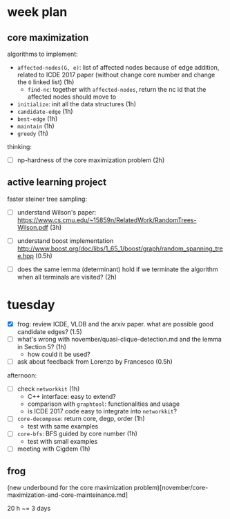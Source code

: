 # week plan

## core maximization


algorithms to implement:

- `affected-nodes(G, e)`: list of affected nodes because of edge addition, related to ICDE 2017 paper (without change core number and change the `O` linked list) (1h)
   - `find-nc`: together with `affected-nodes`, return the nc id that the affected nodes should move to
- `initialize`: init all the data structures (1h)
- `candidate-edge` (1h)
- `best-edge` (1h)
- `maintain` (1h)
- `greedy` (1h)

thinking:

- [ ] np-hardness of the core maximization problem (2h)

## active learning project

faster steiner tree sampling:

- [ ] understand Wilson's paper: https://www.cs.cmu.edu/~15859n/RelatedWork/RandomTrees-Wilson.pdf (3h)
- [ ] understand boost implementation http://www.boost.org/doc/libs/1_65_1/boost/graph/random_spanning_tree.hpp (0.5h)
- [ ] does the same lemma (determinant) hold if we terminate the algorithm when all terminals are visited? (2h)


# tuesday

- [X] frog: review ICDE, VLDB and the arxiv paper. what are possible good candidate edges? (1.5)
- [ ] what's wrong with november/quasi-clique-detection.md and the lemma in Section 5? (1h)
  - how could it be used?
- [ ] ask about feedback from Lorenzo by Francesco (0.5h)

afternoon:

- [ ] check `networkkit` (1h)
  - C++ interface: easy to extend?
  - comparison with `graphtool`: functionalities and usage
  - is ICDE 2017 code easy to integrate into `networkkit`?
- [ ] `core-decompose`: return core, degp, order (1h)
  - test with same examples
- [ ] `core-bfs`: BFS guided by core number (1h)
  - test with small examples
- [ ] meeting with Cigdem (1h)

## frog

(new underbound for the core maximization problem)[november/core-maximization-and-core-mainteinance.md]



20 h ~= 3 days